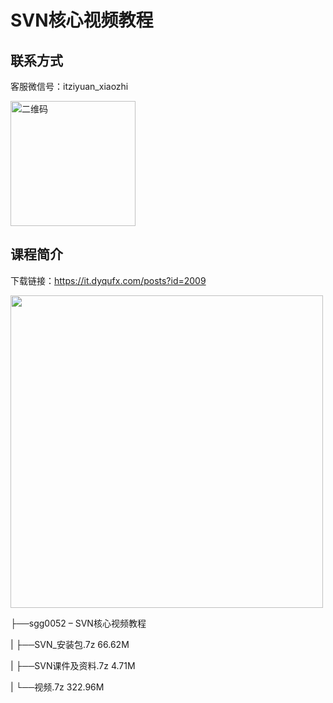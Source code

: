 # SVN核心视频教程

## 联系方式

客服微信号：itziyuan_xiaozhi

<img src="https://ziyuanyun.oss-cn-guangzhou.aliyuncs.com/common/20240614073449/666b82192834a.jpg" width="200" height="200" alt="二维码">

## 课程简介

下载链接：https://it.dyqufx.com/posts?id=2009

<img src="https://ziyuanyun.oss-cn-guangzhou.aliyuncs.com/yun/20240515183627/6644902b1b635.jpg" width="500" alt="">

  ├──sgg0052 &#8211; SVN核心视频教程

 | ├──SVN_安装包.7z 66.62M

 | ├──SVN课件及资料.7z 4.71M

 | └──视频.7z 322.96M

  